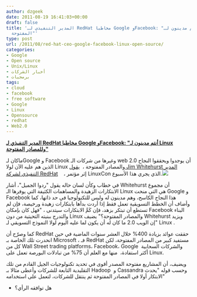 ```yaml
---
author: dzgeek
date: 2011-08-19 16:41:03+00:00
draft: false
title: 'المدير التنفيذي لـ RedHat مخاطبا Google وFacebook: "أنتم مدينون لـ Linux وللمصادر
  المفتوحة"'
type: post
url: /2011/08/red-hat-ceo-google-facebook-linux-open-source/
categories:
- Google
- Open source
- Unix/Linux
- أخبار الشركات
- برمجيات
tags:
- cloud
- facebook
- free software
- Google
- Linux
- Opensource
- redhat
- Web2.0
---
```


**[المدير التنفيذي لـ RedHat مخاطبا Google وFacebook: "أنتم مدينون لـ Linux وللمصادر المفتوحة"](https://www.it-scoop.com/2011/08/red-hat-ceo-google-facebook-linux-open-source)**


ماكان لـGoogle و Facebook وغيرها من شركات الـ web 2.0 أن يوجدوا ويحققوا النجاح الذين هم عليه الآن لولا Linux والمصادر المفتوحة ،  [يقول Jim Whitehurst المدير التنفيذي لشركة RedHat](http://www.zdnet.com/blog/open-source/red-hat-ceo-google-facebook-owe-it-all-to-linux-open-source/9414)    ، إثر مؤتمر LinuxCon الذي يجري هذا الأسبوع.[![](https://www.it-scoop.com/wp-content/uploads/2011/08/redhat-logo1-300x96.jpg)
](https://www.it-scoop.com/2011/08/red-hat-ceo-google-facebook-linux-open-source)

في خطاب وكأن لسان حاله يقول "ردوا الجميل"، أشار Whitehurst أن مجموع الابتكارات الزهيدة والمساهمات الكثيفة التي يوفرها الـ Linux هي التي منحت Google و Facebook هذا النجاح الكاسح، وهم مدينون له وليس للتكنولوجيا في حد ذاتها، كما وأضاف أن الخطط التسويقية تعمل فقط إذا أردت بدأها بابتكارات زهيدة ورخيصة، فإن لم تستطع أن تبتكر بزهد، فإن كَمَّ الابتكارات سيتدنى ، "فهل كان بإمكان Facebook البناء والتدرج ببنيته التحيتية من دون Linux والمصادر المفتوحة؟" يضيف Whitehurst ويزيد "إن الويب 2.0 ما كان له أن يكون لما عليه اليوم لولا النموذج التسويقي لـ Linux .

كما وصرّح أن RedHat حققت عوائد بزيادة 400% خلال العشر سنوات الماضية في حين انحدرت تلك الخاصة بـ Microsoft ، فـ RedHat مستفيد كبير من المصادر المفتوحة، لكن كل من Wall Street trading platforms، Facebook، Google  والشركات السحابية أكثر استفادة،  منها مع العلم أن 75% من تبادلات البورصة تعمل على Linux.

ويضيف، أن المشاريع مفتوحة المصدر أقوى في تحديد تكنولوجيات الجيل القادم من تلك التقليدية التابعة للشركات وأعطى مثالا بـ Hadoop  و Cassandra وحسب قوله "يحدث الابتكار أولا في المصادر المفتوحة ثم ينتقل للشركات، لتعمل على استخدامه"

- هل توافقه الرأي؟
